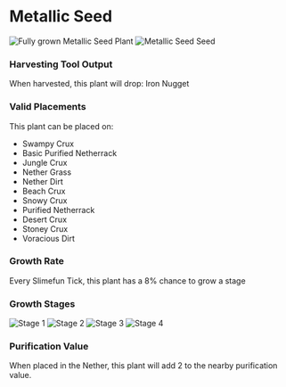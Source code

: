 # Metallic Seed

![Fully grown Metallic Seed Plant](https://mc-heads.net/head/b656ebee195ba6eea2a1ec7c732c2588c6c824ec569650b12d074d8402b624f) ![Metallic Seed Seed](https://mc-heads.net/head/660e8f971fcc83cf57a3e15b458317119e9f623d441bbf197e68125c80a23f30)

### Harvesting Tool Output

When harvested, this plant will drop: Iron Nugget

### Valid Placements

This plant can be placed on:

- Swampy Crux
- Basic Purified Netherrack
- Jungle Crux
- Nether Grass
- Nether Dirt
- Beach Crux
- Snowy Crux
- Purified Netherrack
- Desert Crux
- Stoney Crux
- Voracious Dirt


### Growth Rate

Every Slimefun Tick, this plant has a 8% chance to grow a stage

### Growth Stages

![Stage 1](https://mc-heads.net/head/4dbbfb342661c57c5c504f7c93debe3557757b034149a3ef72ce5236b56fc54c) ![Stage 2](https://mc-heads.net/head/dbd7d8b141bcad5deac3f139eebedb6acee9f9c8c3ae205eebe2c9c5f15839a6) ![Stage 3](https://mc-heads.net/head/56aba8c4c42f71e1a9d929b27f137527ce6097978b0134cbc41e8da3c0d69b1a) ![Stage 4](https://mc-heads.net/head/83c8d346c45599c40ca284e7a0d549479488fabe3374458c8e7f47a20ff9f446)

### Purification Value

When placed in the Nether, this plant will add 2 to the nearby purification value.